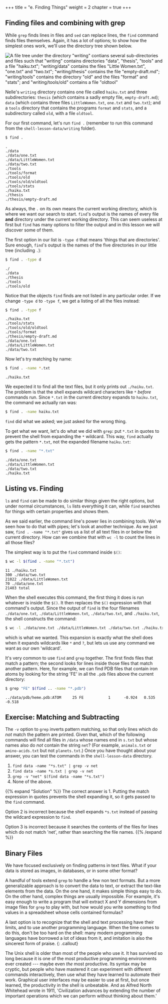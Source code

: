 +++
title = "e. Finding Things"
weight = 2
chapter = true
+++


## Finding files and combining with grep

While `grep` finds lines in files and `sed` can replace lines,
the `find` command finds files themselves. Again, it has a lot of 
options; to show how the simplest ones work, we'll use the directory tree shown below.

![A file tree under the directory "writing" contians several sub-directories and
files such that "writing" contains directories "data", "thesis", "tools" and a
file "haiku.txt"; "writing/data" contains the files "Little Women.txt",
"one.txt" and "two.txt"; "writing/thesis" contains the file "empty-draft.md";
"writing/tools" contains the directory "old" and the files "format" and "stats";
and "writing/tools/old" contains a file "oldtool"](images/find-file-tree.svg)

Nelle's `writing` directory contains one file called `haiku.txt` and three subdirectories:
`thesis` (which contains a sadly empty file, `empty-draft.md`);
`data` (which contains three files `LittleWomen.txt`, `one.txt` and `two.txt`);
and a `tools` directory that contains the programs `format` and `stats`,
and a subdirectory called `old`, with a file `oldtool`.

For our first command,
let's run `find .` (remember to run this command from the `shell-lesson-data/writing` folder).

```Bash
$ find .
```

~~~
.
./data
./data/one.txt
./data/LittleWomen.txt
./data/two.txt
./tools
./tools/format
./tools/old
./tools/old/oldtool
./tools/stats
./haiku.txt
./thesis
./thesis/empty-draft.md
~~~

As always, the `.` on its own means the current working directory,
which is where we want our search to start. `find`'s output is the 
names of every file **and** directory under the current working directory.
This can seem useless at first but `find` has many options to filter the output
and in this lesson we will discover some of them.

The first option in our list is `-type d` that means 'things that are directories'.
Sure enough, `find`'s output is the names of the five directories in our little tree
(including `.`):

```Bash
$ find . -type d
```

~~~
./
./data
./thesis
./tools
./tools/old
~~~

Notice that the objects `find` finds are not listed in any particular order.
If we change `-type d` to `-type f`,
we get a listing of all the files instead:

```Bash
$ find . -type f
```

~~~
./haiku.txt
./tools/stats
./tools/old/oldtool
./tools/format
./thesis/empty-draft.md
./data/one.txt
./data/LittleWomen.txt
./data/two.txt
~~~

Now let's try matching by name:

```Bash
$ find . -name *.txt
```

~~~
./haiku.txt
~~~

We expected it to find all the text files, but it only prints out `./haiku.txt`.
The problem is that the shell expands wildcard characters like `*` *before* commands run.
Since `*.txt` in the current directory expands to `haiku.txt`,
the command we actually ran was:

```Bash
$ find . -name haiku.txt
```

`find` did what we asked; we just asked for the wrong thing.

To get what we want,
let's do what we did with `grep`:
put `*.txt` in quotes to prevent the shell from expanding the `*` wildcard.
This way,
`find` actually gets the pattern `*.txt`, not the expanded filename `haiku.txt`:

```Bash
$ find . -name "*.txt"
```

~~~
./data/one.txt
./data/LittleWomen.txt
./data/two.txt
./haiku.txt
~~~

## Listing vs. Finding

`ls` and `find` can be made to do similar things given the right options,
but under normal circumstances, `ls` lists everything it can,
while `find` searches for things with certain properties and shows them.

As we said earlier, the command line's power lies in combining tools.
We've seen how to do that with pipes; let's look at another technique.
As we just saw, `find . -name "*.txt"` gives us a list of all text files 
in or below the current directory. How can we combine that with `wc -l` to 
count the lines in all those files?

The simplest way is to put the `find` command inside `$()`:

```Bash
$ wc -l $(find . -name "*.txt")
```

~~~
11 ./haiku.txt
300 ./data/two.txt
21022 ./data/LittleWomen.txt
70 ./data/one.txt
21403 total
~~~

When the shell executes this command,
the first thing it does is run whatever is inside the `$()`.
It then replaces the `$()` expression with that command's output.
Since the output of `find` is the four filenames `./data/one.txt`, `./data/LittleWomen.txt`,
`./data/two.txt`, and `./haiku.txt`, the shell constructs the command:

```Bash
$ wc -l ./data/one.txt ./data/LittleWomen.txt ./data/two.txt ./haiku.txt
```

which is what we wanted.
This expansion is exactly what the shell does when it expands wildcards like `*` and `?`,
but lets us use any command we want as our own 'wildcard'.

It's very common to use `find` and `grep` together.
The first finds files that match a pattern;
the second looks for lines inside those files that match another pattern.
Here, for example, we can find PDB files that contain iron atoms
by looking for the string 'FE' in all the `.pdb` files above the current directory:

```Bash
$ grep "FE" $(find .. -name "*.pdb")
```

~~~
../data/pdb/heme.pdb:ATOM     25 FE           1      -0.924   0.535  -0.518
~~~

## Exercise: Matching and Subtracting

The `-v` option to `grep` inverts pattern matching, so that only lines
which do *not* match the pattern are printed. Given that, which of
the following commands will find all files in `/data` whose names
end in `s.txt` but whose names also do *not* contain the string `net`?
(For example, `animals.txt` or `amino-acids.txt` but not `planets.txt`.)
Once you have thought about your answer, you can test the commands in the `shell-lesson-data`
directory.

1.  `find data -name "*s.txt" | grep -v net`
2.  `find data -name *s.txt | grep -v net`
3.  `grep -v "net" $(find data -name "*s.txt")`
4.  None of the above.

{{% expand "Solution" %}}
The correct answer is 1. Putting the match expression in quotes prevents the shell
expanding it, so it gets passed to the `find` command.

Option 2 is incorrect because the shell expands `*s.txt` instead of passing the wildcard
expression to `find`.

Option 3 is incorrect because it searches the contents of the files for lines which
do not match 'net', rather than searching the file names.
{{% /expand %}}

## Binary Files

We have focused exclusively on finding patterns in text files. What if
your data is stored as images, in databases, or in some other format?

A handful of tools extend `grep` to handle a few non text formats. But a
more generalizable approach is to convert the data to text, or
extract the text-like elements from the data. On the one hand, it makes simple
things easy to do. On the other hand, complex things are usually impossible. For
example, it's easy enough to write a program that will extract X and Y
dimensions from image files for `grep` to play with, but how would you
write something to find values in a spreadsheet whose cells contained
formulas?

A last option is to recognize that the shell and text processing have
their limits, and to use another programming language.
When the time comes to do this, don't be too hard on the shell: many
modern programming languages have borrowed a lot of
ideas from it, and imitation is also the sincerest form of praise.
{: .callout}

The Unix shell is older than most of the people who use it. It has
survived so long because it is one of the most productive programming
environments ever created --- maybe even *the* most productive. Its syntax
may be cryptic, but people who have mastered it can experiment with
different commands interactively, then use what they have learned to
automate their work. Graphical user interfaces may be easier to use at
first, but once learned, the productivity in the shell is unbeatable.
And as Alfred North Whitehead wrote in 1911, 'Civilization advances by
extending the number of important operations which we can perform
without thinking about them.'

